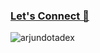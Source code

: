 ### [Let's Connect 💬](https://arjundotadex.github.io/Personal-Website.gihub.io/) 
<p align="left"> <img
        src="https://komarev.com/ghpvc/?username=arjundotadex&label=Profile%20views&color=0e75b6&style=flat"
        alt="arjundotadex" /> </p>
